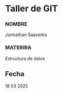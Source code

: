 # Taller de GIT

### NOMBRE
Jonnathan Saavedra

### MATERIRA
Estructura de datos

## Fecha
18 03 2025